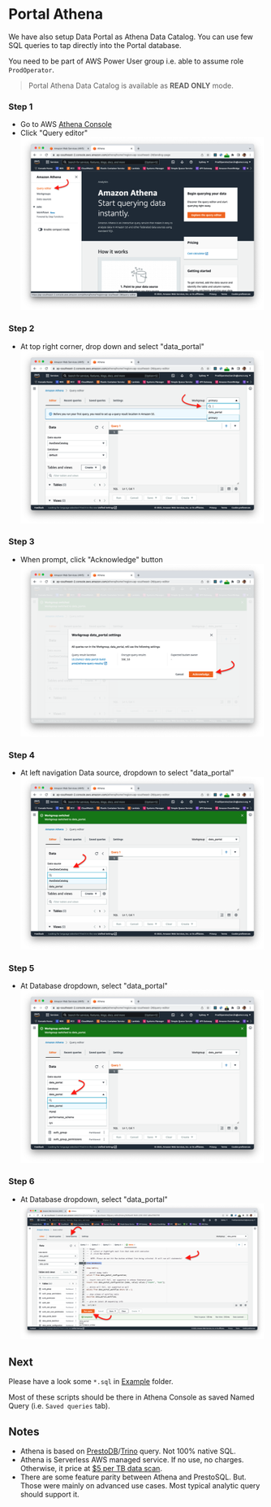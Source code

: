 # Portal Athena

We have also setup Data Portal as Athena Data Catalog. You can use few SQL queries to tap directly into the Portal database.

You need to be part of AWS Power User group i.e. able to assume role `ProdOperator`.

> Portal Athena Data Catalog is available as **READ ONLY** mode.

### Step 1

- Go to AWS [Athena Console](https://ap-southeast-2.console.aws.amazon.com/athena/home?region=ap-southeast-2#/landing-page)
- Click "Query editor"
![athena1.png](img/athena1.png)

### Step 2

- At top right corner, drop down and select "data_portal"
![athena2.png](img/athena2.png)

### Step 3

- When prompt, click "Acknowledge" button
![athena3.png](img/athena3.png)

### Step 4

- At left navigation Data source, dropdown to select "data_portal"
![athena4.png](img/athena4.png)

### Step 5

- At Database dropdown, select "data_portal"
![athena5.png](img/athena5.png)

### Step 6

- At Database dropdown, select "data_portal"
![athena6.png](img/athena6.png)

## Next

Please have a look some `*.sql` in [Example](../examples) folder. 

Most of these scripts should be there in Athena Console as saved Named Query (i.e. `Saved queries` tab).

## Notes

- Athena is based on [PrestoDB](https://prestodb.io)/[Trino](https://trino.io) query. Not 100% native SQL.
- Athena is Serverless AWS managed service. If no use, no charges. Otherwise, it price at [$5 per TB data scan](https://aws.amazon.com/athena/pricing/?nc=sn&loc=3).
- There are some feature parity between Athena and PrestoSQL. But. Those were mainly on advanced use cases. Most typical analytic query should support it.
